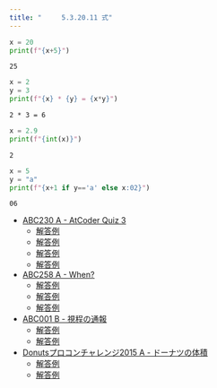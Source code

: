 ```yaml
---
title: "　　　5.3.20.11 式"
---
```


```python:サンプルコード：sample_327.py
x = 20
print(f"{x+5}")
```

```text:実行結果
25
```

```python:サンプルコード：sample_328.py
x = 2
y = 3
print(f"{x} * {y} = {x*y}")
```

```text:実行結果
2 * 3 = 6
```

```python:サンプルコード：sample_329.py
x = 2.9
print(f"{int(x)}")
```

```text:実行結果
2
```

```python:サンプルコード：sample_330.py
x = 5
y = "a"
print(f"{x+1 if y=='a' else x:02}")
```

```text:実行結果
06
```

- [ABC230 A - AtCoder Quiz 3](https://atcoder.jp/contests/abc230/tasks/abc230_a)
    - [解答例](https://atcoder.jp/contests/abc230/submissions/35652457)
    - [解答例](https://atcoder.jp/contests/abc230/submissions/35652433)
    - [解答例](https://atcoder.jp/contests/abc230/submissions/27871536)
    - [解答例](https://atcoder.jp/contests/abc230/submissions/27871759)
- [ABC258 A - When?](https://atcoder.jp/contests/abc258/tasks/abc258_a)
    - [解答例](https://atcoder.jp/contests/abc258/submissions/35652514)
    - [解答例](https://atcoder.jp/contests/abc258/submissions/33107695)
    - [解答例](https://atcoder.jp/contests/abc258/submissions/33103767)
- [ABC001 B - 視程の通報](https://atcoder.jp/contests/abc001/tasks/abc001_2)
    - [解答例](https://atcoder.jp/contests/abc001/submissions/35652711)
    - [解答例](https://atcoder.jp/contests/abc001/submissions/35454070)
- [Donutsプロコンチャレンジ2015 A - ドーナツの体積](https://atcoder.jp/contests/donuts-2015/tasks/donuts_2015_1)
    - [解答例](https://atcoder.jp/contests/donuts-2015/submissions/35652670)
    - [解答例](https://atcoder.jp/contests/donuts-2015/submissions/17499870)